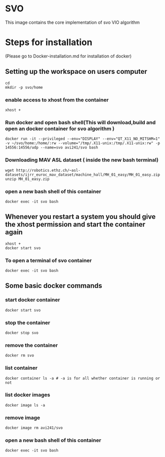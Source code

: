 # SVO
This image contains the core implementation of svo VIO algorithm 
# Steps for installation
(Please go to Docker-installation.md for installation of docker)
## Setting up the workspace on users computer
    cd
    mkdir -p svo/home
   ### enable access to xhost from the container
    xhost +
   ### Run docker and open bash shell(This will download,build and open an docker container for svo algorithm )
    docker run -it --privileged --env="DISPLAY" --env="QT_X11_NO_MITSHM=1" -v ~/svo/home:/home/:rw --volume="/tmp/.X11-unix:/tmp/.X11-unix:rw" -p 14556:14556/udp --name=svo avi241/svo bash
    
   ### Downloading MAV ASL dataset ( inside the new bash terminal)
    wget http://robotics.ethz.ch/~asl-datasets/ijrr_euroc_mav_dataset/machine_hall/MH_01_easy/MH_01_easy.zip
    unzip MH_01_easy.zip
   ### open a new bash shell of this container
    docker exec -it svo bash
    
   ## Whenever you restart a system you should give the xhost permission and start the container again
    xhost +
    docker start svo
   ### To open a terminal of svo container
    docker exec -it svo bash
   
   ## Some basic docker commands
   ### start docker container
    docker start svo
   ### stop the container
    docker stop svo
   ### remove the container
    docker rm svo
   ### list container
    docker container ls -a # -a is for all whether container is running or not
   ### list docker images
    docker image ls -a
   ### remove image
    docker image rm avi241/svo
   ### open a new bash shell of this container
    docker exec -it svo bash
